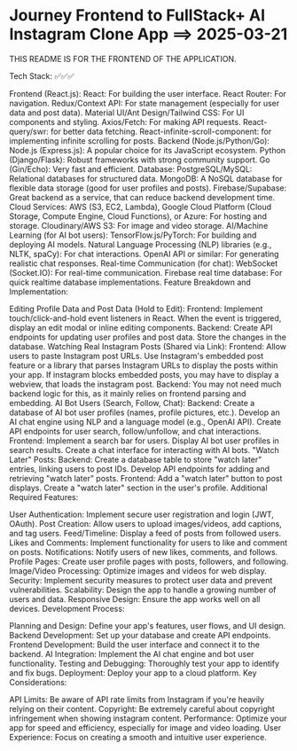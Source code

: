 # Journey Frontend to FullStack+ AI Instagram Clone App ==> 2025-03-21

THIS README IS FOR THE FRONTEND OF THE APPLICATION.

Tech Stack: ✅✅✅

Frontend (React.js):
React: For building the user interface.
React Router: For navigation.
Redux/Context API: For state management (especially for user data and post data).
Material UI/Ant Design/Tailwind CSS: For UI components and styling.
Axios/Fetch: For making API requests.
React-query/swr: for better data fetching.
React-infinite-scroll-component: for implementing infinite scrolling for posts.
Backend (Node.js/Python/Go):
Node.js (Express.js): A popular choice for its JavaScript ecosystem.
Python (Django/Flask): Robust frameworks with strong community support.
Go (Gin/Echo): Very fast and efficient.
Database:
PostgreSQL/MySQL: Relational databases for structured data.
MongoDB: A NoSQL database for flexible data storage (good for user profiles and posts).
Firebase/Supabase: Great backend as a service, that can reduce backend development time.
Cloud Services:
AWS (S3, EC2, Lambda), Google Cloud Platform (Cloud Storage, Compute Engine, Cloud Functions), or Azure: For hosting and storage.
Cloudinary/AWS S3: For image and video storage.
AI/Machine Learning (for AI bot users):
TensorFlow.js/PyTorch: For building and deploying AI models.
Natural Language Processing (NLP) libraries (e.g., NLTK, spaCy): For chat interactions.
OpenAI API or similar: For generating realistic chat responses.
Real-time Communication (for chat):
WebSocket (Socket.IO): For real-time communication.
Firebase real time database: For quick realtime database implementations.
Feature Breakdown and Implementation:

Editing Profile Data and Post Data (Hold to Edit):
Frontend: Implement touch/click-and-hold event listeners in React. When the event is triggered, display an edit modal or inline editing components.
Backend: Create API endpoints for updating user profiles and post data. Store the changes in the database.
Watching Real Instagram Posts (Shared via Link):
Frontend:
Allow users to paste Instagram post URLs.
Use Instagram's embedded post feature or a library that parses Instagram URLs to display the posts within your app.
If instagram blocks embedded posts, you may have to display a webview, that loads the instagram post.
Backend: You may not need much backend logic for this, as it mainly relies on frontend parsing and embedding.
AI Bot Users (Search, Follow, Chat):
Backend:
Create a database of AI bot user profiles (names, profile pictures, etc.).
Develop an AI chat engine using NLP and a language model (e.g., OpenAI API).
Create API endpoints for user search, follow/unfollow, and chat interactions.
Frontend:
Implement a search bar for users.
Display AI bot user profiles in search results.
Create a chat interface for interacting with AI bots.
"Watch Later" Posts:
Backend:
Create a database table to store "watch later" entries, linking users to post IDs.
Develop API endpoints for adding and retrieving "watch later" posts.
Frontend:
Add a "watch later" button to post displays.
Create a "watch later" section in the user's profile.
Additional Required Features:

User Authentication: Implement secure user registration and login (JWT, OAuth).
Post Creation: Allow users to upload images/videos, add captions, and tag users.
Feed/Timeline: Display a feed of posts from followed users.
Likes and Comments: Implement functionality for users to like and comment on posts.
Notifications: Notify users of new likes, comments, and follows.
Profile Pages: Create user profile pages with posts, followers, and following.
Image/Video Processing: Optimize images and videos for web display.
Security: Implement security measures to protect user data and prevent vulnerabilities.
Scalability: Design the app to handle a growing number of users and data.
Responsive Design: Ensure the app works well on all devices.
Development Process:

Planning and Design: Define your app's features, user flows, and UI design.
Backend Development: Set up your database and create API endpoints.
Frontend Development: Build the user interface and connect it to the backend.
AI Integration: Implement the AI chat engine and bot user functionality.
Testing and Debugging: Thoroughly test your app to identify and fix bugs.
Deployment: Deploy your app to a cloud platform.
Key Considerations:

API Limits: Be aware of API rate limits from Instagram if you're heavily relying on their content.
Copyright: Be extremely careful about copyright infringement when showing instagram content.
Performance: Optimize your app for speed and efficiency, especially for image and video loading.
User Experience: Focus on creating a smooth and intuitive user experience.
